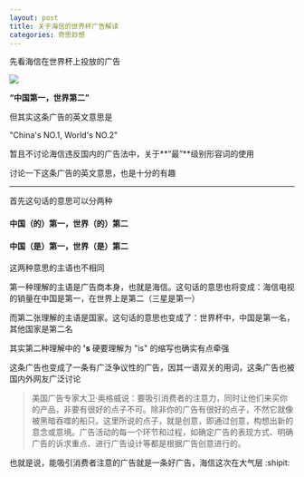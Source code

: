 ```yaml
---
layout: post
title: 关于海信的世界杯广告解读
categories: 奇思妙想
---
```


先看海信在世界杯上投放的广告

![](https://b2.yangtze.in/pic/other/hisense.jpeg)

**“中国第一，世界第二”**

但其实这条广告的英文意思是

"China's NO.1, World's NO.2"

暂且不讨论海信违反国内的广告法中，关于**“最”**级别形容词的使用

讨论一下这条广告的英文意思，也是十分的有趣

---

首先这句话的意思可以分两种

#### 中国（的）第一，世界（的）第二

#### 中国（是）第一，世界（是）第二

这两种意思的主语也不相同

第一种理解的主语是广告商本身，也就是海信。这句话的意思也将变成：海信电视的销量在中国是第一，在世界上是第二（三星是第一）

而第二张理解的主语是国家。这句话的意思也变成了：世界杯中，中国是第一名，其他国家是第二名

其实第二种理解中的 **'s** 硬要理解为 "is" 的缩写也确实有点牵强

这条广告也变成了一条有广泛争议性的广告，因其一语双关的用词，这条广告也被国内外网友广泛讨论

> 美国广告专家大卫·奥格威说：要吸引消费者的注意力，同时让他们来买你的产品，非要有很好的点子不可。除非你的广告有很好的点子，不然它就像被黑暗吞噬的船只。这里所说的点子，就是创意，即通过创意，构想出新的意念或意境。广告活动的每一个环节和过程，如确定广告的表现方式、明确广告的诉求重点、进行广告设计等都是根据广告创意进行的。

也就是说，能吸引消费者注意的广告就是一条好广告，海信这次在大气层 :shipit:
